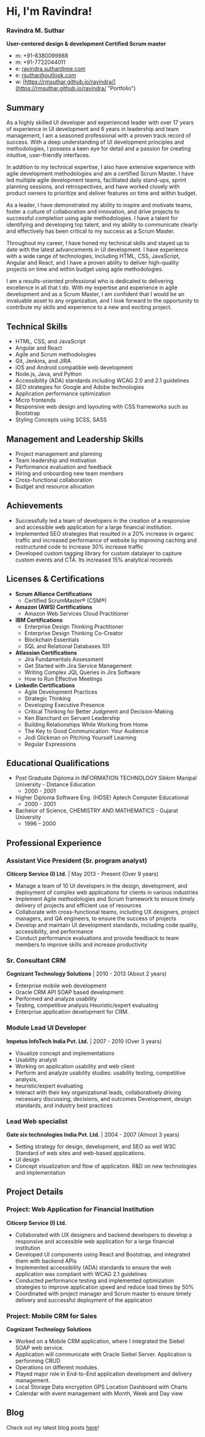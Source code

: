 # Hi, I'm Ravindra!

### Ravindra M. Suthar
**User-centered design & development Certified Scrum master**
- m: +91-8380099988
- m: +91-7722044011
- e: [ravindra.suthar@me.com](ravindra.suthar@me.com "Send email")
- e: [rsuthar@outlook.com](rsuthar@outlook.com "Send email")
- w: [https://rmsuthar.github.io/ravindra/](https://rmsuthar.github.io/ravindra/ "Portfolio")

## Summary

As a highly skilled UI developer and experienced leader with over 17 years of experience in UI development and 6 years in leadership and team management, I am a seasoned professional with a proven track record of success. With a deep understanding of UI development principles and methodologies, I possess a keen eye for detail and a passion for creating intuitive, user-friendly interfaces.

In addition to my technical expertise, I also have extensive experience with agile development methodologies and am a certified Scrum Master. I have led multiple agile development teams, facilitated daily stand-ups, sprint planning sessions, and retrospectives, and have worked closely with product owners to prioritize and deliver features on time and within budget.

As a leader, I have demonstrated my ability to inspire and motivate teams, foster a culture of collaboration and innovation, and drive projects to successful completion using agile methodologies. I have a talent for identifying and developing top talent, and my ability to communicate clearly and effectively has been critical to my success as a Scrum Master.

Throughout my career, I have honed my technical skills and stayed up to date with the latest advancements in UI development. I have experience with a wide range of technologies, including HTML, CSS, JavaScript, Angular and React, and I have a proven ability to deliver high-quality projects on time and within budget using agile methodologies.

I am a results-oriented professional who is dedicated to delivering excellence in all that I do. With my expertise and experience in agile development and as a Scrum Master, I am confident that I would be an invaluable asset to any organization, and I look forward to the opportunity to contribute my skills and experience to a new and exciting project.

## Technical Skills

- HTML, CSS, and JavaScript
- Angular and React
- Agile and Scrum methodologies
- Git, Jenkins, and JIRA
- iOS and Android compatible web development
- Node.js, Java, and Python
- Accessibility (ADA) standards including WCAG 2.0 and 2.1 guidelines
- SEO strategies for Google and Adobe technologies
- Application performance optimization
- Micro frontends
- Responsive web design and layouting with CSS frameworks such as Bootstrap
- Styling Concepts using SCSS, SASS

## Management and Leadership Skills

- Project management and planning
- Team leadership and motivation
- Performance evaluation and feedback
- Hiring and onboarding new team members
- Cross-functional collaboration
- Budget and resource allocation

## Achievements

- Successfully led a team of developers in the creation of a responsive and accessible web application for a large financial institution.
- Implemented SEO strategies that resulted in a 20% increase in organic traffic and increased performance of website by improving caching and restructured code to increase 30% increase traffic
- Developed custom tagging library for custom datalayer to capture custom events and CTA. Its increased 15% analytical recoreds

## Licenses & Certifications
- **Scrum Alliance Certifications** 
  - Certified ScrumMaster® (CSM®)
- **Amazon (AWS) Certifications** 
  - Amazon Web Services Cloud Practitioner
- **IBM Certifications** 
  - Enterprise Design Thinking Practitioner
  - Enterprise Design Thinking Co-Creator
  - Blockchain Essentials 
  - SQL and Relational Databases 101
- **Atlassian Certifications**
  - Jira Fundamentals Assessment
  - Get Started with Jira Service Management
  - Writing Complex JQL Queries in Jira Software
  - How to Run Effective Meetings 
- **LinkedIn Certifications**
  - Agile Development Practices
  - Strategic Thinking
  - Developing Executive Presence
  - Critical Thinking for Better Judgment and Decision-Making
  - Ken Blanchard on Servant Leadership 
  - Building Relationships While Working from Home 
  - The Key to Good Communication: Your Audience
  - Jodi Glickman on Pitching Yourself Learning
  - Regular Expressions

## Educational Qualifications
- Post Graduate Diploma in INFORMATION TECHNOLOGY Sikkim Manipal University - Distance Education
  - 2000 - 2001
- Higher Diploma Software Eng. (HDSE) Aptech Computer Educational
  - 2000 - 2001
- Bachelor of Science, CHEMISTRY AND MATHEMATICS - Gujarat University
  - 1996 – 2000

## Professional Experience
### Assistant Vice President (Sr. program analyst)
**Citicorp Service (I) Ltd.** | May 2013 - Present (Over 9 years)
- Manage a team of 10 UI developers in the design, development, and deployment of complex web applications for clients in various industries
- Implement Agile methodologies and Scrum framework to ensure timely delivery of projects and efficient use of resources
- Collaborate with cross-functional teams, including UX designers, project managers, and QA engineers, to ensure the success of projects
- Develop and maintain UI development standards, including code quality, accessibility, and performance
- Conduct performance evaluations and provide feedback to team members to improve skills and increase productivity

### Sr. Consultant CRM
**Cognizant Technology Solutions** | 2010 - 2013 (About 2 years)
- Enterprise mobile web development
- Oracle CRM API SOAP based development
- Performed and analyze usability
- Testing, competitive analysis Heuristic/expert evaluating
- Enterprise application development for CRM.

### Module Lead UI Developer 
**Impetus InfoTech India Pvt. Ltd.** | 2007 - 2010 (Over 3 years)
- Visualize concept and implementations
- Usability analyst
- Working on application usability and web client
- Perform and analyze usability studies: usability testing, competitive analysis,
- heuristic/expert evaluating
- Interact with their key organizational leads, collaboratively driving necessary discussing, decisions, and outcomes Development, design standards, and industry best practices

### Lead Web specialist
**Gate six technologies India Pvt. Ltd.** | 2004 - 2007 (Almost 3 years)
- Setting strategy for design, development, and SEO as well W3C Standard of web sites and web-based applications.
- UI design
- Concept visualization and flow of application. R&D on new technologies and implementation


## Project Details

### Project: Web Application for Financial Institution
**Citicorp Service (I) Ltd.** 
- Collaborated with UX designers and backend developers to develop a responsive and accessible web application for a large financial institution
- Developed UI components using React and Bootstrap, and integrated them with backend APIs
- Implemented accessibility (ADA) standards to ensure the web application was compliant with WCAG 2.1 guidelines
- Conducted performance testing and implemented optimization strategies to improve application speed and reduce load times by 50%
- Coordinated with project manager and Scrum master to ensure timely delivery and successful deployment of the application

### Project: Mobile CRM for Sales
**Cognizant Technology Solutions** 
- Worked on a Mobile CRM application, where I integrated the Siebel SOAP web service.
- Application will communicate with Oracle Siebel Server. Application is performing CRUD
- Operations on different modules.
- Played major role in End-to-End application development and delivery management.
- Local Storage Data encryption GPS Location Dashboard with Charts
- Calendar with event management with Month, Week and Day view


## Blog
Check out my latest blog posts [here](https://rmsuthar.github.io/ravindra/blog)!